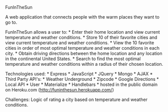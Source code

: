 FunInTheSun

A web application that connects people with the warm places they want to go to.












FunInTheSun allows a user to:
    * Enter their home location and view current temperature and weather conditions.
    * Store 10 of their favorite cities and view current temperature and weather conditions.
    * View the 10 favorite cities in order of most optimal temperature and weather conditions in each             city.
    * Obtain driving directions between the home location and any location in the continental United States.
    * Search to find the most optimal temperature and weather conditions within a radius of their chosen location.


Technologies used:
    * Express
    * JavaScript
    * JQuery
    * Mongo
    * AJAX
    * Third Party API's:
        * Weather Underground
        * Zipcode
        * Google Directions
    * Local API
        * User
    * Materialize
    * Handlebars
    * hosted in the public domain on Heroku.com (http://funinthesun.herokuapp.com/)


Challenges:
    Logic of rating a city based on temperature and weather conditions.


<!-- Explanations of the technologies used
Screenshots of the consumer application in action
A couple paragraphs about the general approach you took
Installation instructions for any dependencies
Link to your wireframes – sketches of major views / interfaces in your application
Descriptions of any unsolved problems or major hurdles your team had to overcome -->
